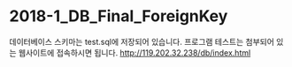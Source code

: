 # 2018-1_DB_Final_ForeignKey
데이터베이스 스키마는 test.sql에 저장되어 있습니다. 프로그램 테스트는 첨부되어 있는 웹사이트에 접속하시면 됩니다.
http://119.202.32.238/db/index.html
